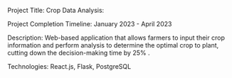 
Project Title: Crop Data Analysis:

Project Completion Timeline: January 2023 - April 2023

Description: Web-based application that allows farmers to input their crop information and perform analysis to determine the optimal
crop to plant, cutting down the decision-making time by 25% .

Technologies: React.js, Flask, PostgreSQL
